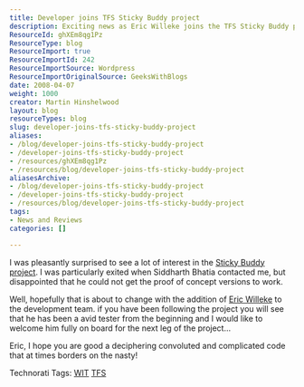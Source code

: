 ```yaml
---
title: Developer joins TFS Sticky Buddy project
description: Exciting news as Eric Willeke joins the TFS Sticky Buddy project! Discover how this addition aims to enhance development and tackle complex coding challenges.
ResourceId: ghXEm8qg1Pz
ResourceType: blog
ResourceImport: true
ResourceImportId: 242
ResourceImportSource: Wordpress
ResourceImportOriginalSource: GeeksWithBlogs
date: 2008-04-07
weight: 1000
creator: Martin Hinshelwood
layout: blog
resourceTypes: blog
slug: developer-joins-tfs-sticky-buddy-project
aliases:
- /blog/developer-joins-tfs-sticky-buddy-project
- /developer-joins-tfs-sticky-buddy-project
- /resources/ghXEm8qg1Pz
- /resources/blog/developer-joins-tfs-sticky-buddy-project
aliasesArchive:
- /blog/developer-joins-tfs-sticky-buddy-project
- /developer-joins-tfs-sticky-buddy-project
- /resources/blog/developer-joins-tfs-sticky-buddy-project
tags:
- News and Reviews
categories: []

---
```

I was pleasantly surprised to see a lot of interest in the [Sticky Buddy project](http://blog.hinshelwood.com/archive/2008/02/05/tfs-sticky-buddy-codeplex-project.aspx). I was particularly exited when Siddharth Bhatia contacted me, but disappointed that he could not get the proof of concept versions to work.

Well, hopefully that is about to change with the addition of [Eric Willeke](http://manicprogrammer.com/cs/blogs/willeke/default.aspx) to the development team. if you have been following the project you will see that he has been a avid tester from the beginning and I would like to welcome him fully on board for the next leg of the project...

Eric, I hope you are good a deciphering convoluted and complicated code that at times borders on the nasty!

Technorati Tags: [WIT](http://technorati.com/tags/WIT) [TFS](http://technorati.com/tags/TFS)
